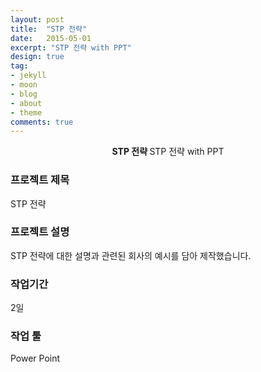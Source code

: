 ```yaml
---
layout: post
title:  "STP 전략"
date:   2015-05-01
excerpt: "STP 전략 with PPT"
design: true
tag:
- jekyll
- moon
- blog
- about
- theme
comments: true
---
```


<center><b>STP 전략 </b>STP 전략 with PPT</center> 

### 프로젝트 제목

STP 전략

### 프로젝트 설명

STP 전략에 대한 설명과 관련된 회사의 예시를 담아 제작했습니다.

### 작업기간

2일

### 작업 툴

Power Point
